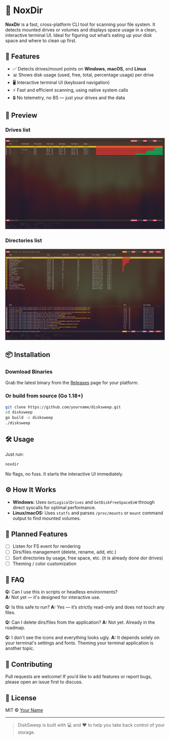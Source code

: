 # 🧹 NoxDir

**NoxDir** is a fast, cross-platform CLI tool for scanning your file system.
It detects mounted drives or volumes and displays space usage in a clean,
interactive terminal UI. Ideal for figuring out what’s eating up your disk space
and where to clean up first.

## 🚀 Features

- ✅ Detects drives/mount points on **Windows**, **macOS**, and **Linux**
- 📊 Shows disk usage (used, free, total, percentage usage) per drive
- 🖥️ Interactive terminal UI (keyboard navigation)
- ⚡ Fast and efficient scanning, using native system calls
- 🔒 No telemetry, no BS — just your drives and the data

## 📸 Preview

### Drives list

![The San Juan Mountains are beautiful!](/img/drives.png "drives list")

### Directories list

![The San Juan Mountains are beautiful!](/img/dirs.png "directories list")

## 📦 Installation

### Download Binaries

Grab the latest binary from
the [Releases](https://github.com/yourname/disksweep/releases) page for your
platform.

### Or build from source (Go 1.18+)

```bash
git clone https://github.com/yourname/disksweep.git
cd disksweep
go build -o disksweep
./disksweep
```

## 🛠 Usage

Just run:

```bash
noxdir
```

No flags, no fuss. It starts the interactive UI immediately.

## ⚙️ How It Works

- **Windows:** Uses `GetLogicalDrives` and `GetDiskFreeSpaceExW` through direct
  syscalls for optimal performance.
- **Linux/macOS:** Uses `statfs` and parses `/proc/mounts` or `mount` command
  output to find mounted volumes.

## 🧩 Planned Features

- [ ] Listen for FS event for rendering
- [ ] Dirs/files management (delete, rename, add, etc.)
- [ ] Sort directories by usage, free space, etc. (it is already done dor
  drives)
- [ ] Theming / color customization

## 🙋 FAQ

**Q:** Can I use this in scripts or headless environments?  
**A:** Not yet — it's designed for interactive use.

**Q:** Is this safe to run?
**A:** Yes — it’s strictly read-only and does not touch any files.

**Q:** Can I delete dirs/files from the application?
**A:** Not yet. Already in the roadmap.

**Q:** I don't see the icons and everything looks ugly.
**A:** It depends solely on your terminal's settings and fonts. Theming your
terminal application is another topic.

## 🧪 Contributing

Pull requests are welcome! If you’d like to add features or report bugs, please
open an issue first to discuss.

## 📝 License

MIT © [Your Name](https://github.com/yourname)

---

> DiskSweep is built with 💻 and ❤️ to help you take back control of your
> storage.
